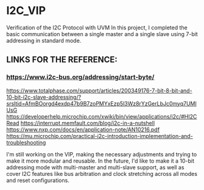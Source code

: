 # I2C_VIP
Verification of the I2C Protocol with UVM
In this project, I completed the basic communication between a single master and a single slave using 7-bit addressing in standard mode.

## LINKS FOR THE REFERENCE:
### https://www.i2c-bus.org/addressing/start-byte/
https://www.totalphase.com/support/articles/200349176-7-bit-8-bit-and-10-bit-i2c-slave-addressing/?srsltid=AfmBOorgd4exdp47b9B7zoPMYxEzp5l3Wz8rYzGerLbJc0myq7UMlUsG
https://developerhelp.microchip.com/xwiki/bin/view/applications/i2c/#HI2CRead
https://interrupt.memfault.com/blog/i2c-in-a-nutshell
https://www.nxp.com/docs/en/application-note/AN10216.pdf
https://mu.microchip.com/practical-i2c-introduction-implementation-and-troubleshooting

I'm still working on the VIP, making the necessary adjustments and trying to make it more modular and reusable.
In the future, I'd like to make it a 10-bit addressing mode with multi-master and multi-slave support, as well as cover I2C features like bus arbitration and clock stretching across all modes and reset configurations.
